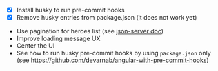 - [x] Install husky to run pre-commit hooks
- [x] Remove husky entries from package.json (it does not work yet)
- Use pagination for heroes list (see [json-server doc](https://www.npmjs.com/package/json-server))
- Improve loading message UX
- Center the UI
- See how to run husky pre-commit hooks by using `package.json` only (see https://github.com/devarnab/angular-with-pre-commit-hooks)
